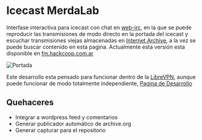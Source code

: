 Icecast MerdaLab
================

Interfase interactiva para icecast con chat en [web-irc](https://github.com/b4zz4/web-irc), 
en la que se puede reproducir las transmisiones de modo directo en la portada del icecast 
y escuchar transmisiones viejas almacenadas en [Internet Archive](https://archive.org), 
a la vez se puede buscar contenido en esta pagina.
Actualmente esta versión esta disponible en [fm.hackcoop.com.ar](http://fm.hackcoop.com.ar) 


![Portada](http://ompldr.org/vZmh5ag/jcr-icecast-merdalab.png)


Este desarrollo esta pensado para funcionar dentro de la [LibreVPN](http://librevpn.org.ar), aunque puede 
funcionar de modo totalmente independiente, [Pagina de Desarrollo](http://lab.hackcoop.com.ar/projects/merdalab/wiki)


Quehaceres
----------

- Integrar a wordpress feed y comentarios
- Generar publicador automático de archive.org
- Generar capturar para el repositorio
